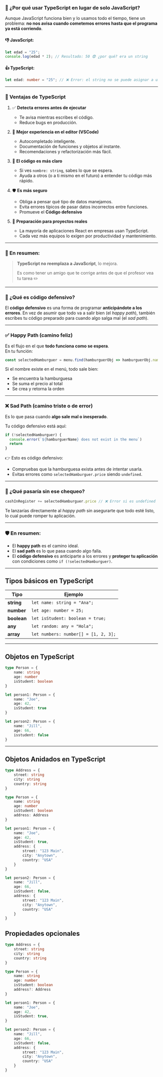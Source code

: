 ### 🧠 ¿Por qué usar **TypeScript** en lugar de solo **JavaScript**?

Aunque JavaScript funciona bien y lo usamos todo el tiempo, tiene un problema: **no nos avisa cuando cometemos errores hasta que el programa ya está corriendo**.

#### 👎 JavaScript:
```js
let edad = "25";
console.log(edad * 2); // Resultado: 50 😨 ¿por qué? era un string
```

#### 👍 TypeScript:
```ts
let edad: number = "25"; // ❌ Error: el string no se puede asignar a un number
```

---

### 🚀 Ventajas de TypeScript

1. ✅ **Detecta errores antes de ejecutar**
   - Te avisa mientras escribes el código.
   - Reduce bugs en producción.

2. 🧩 **Mejor experiencia en el editor (VSCode)**
   - Autocompletado inteligente.
   - Documentación de funciones y objetos al instante.
   - Recomendaciones y refactorización más fácil.

3. 🧼 **El código es más claro**
   - Si ves `nombre: string`, sabes lo que se espera.
   - Ayuda a otros (o a ti mismo en el futuro) a entender tu código más rápido.

4. 🛡️ **Es más seguro**
   - Obliga a pensar qué tipo de datos manejamos.
   - Evita errores típicos de pasar datos incorrectos entre funciones.
   - Promueve el **Código defensivo**
     
5. 🧠 **Preparación para proyectos reales**
   - La mayoría de aplicaciones React en empresas usan TypeScript.
   - Cada vez más equipos lo exigen por productividad y mantenimiento.

---

### 🎯 En resumen:
> **TypeScript no reemplaza a JavaScript**, lo mejora.
>  
> Es como tener un amigo que te corrige antes de que el profesor vea tu tarea ✏️
---

### 🧠 ¿Qué es código defensivo?

El **código defensivo** es una forma de programar **anticipándote a los errores**. En vez de asumir que todo va a salir bien (el _happy path_), también escribes tu código preparado para cuando algo salga mal (el _sad path_).

---

### ✅ **Happy Path** (camino feliz)

Es el flujo en el que **todo funciona como se espera**.  
En tu función:

```ts
const selectedHamburguer = menu.find(hamburguerObj => hamburguerObj.name === hamburguerName)
```

Si el nombre existe en el menú, todo sale bien:

- Se encuentra la hamburguesa
- Se suma el precio al total
- Se crea y retorna la orden

---

### ❌ **Sad Path** (camino triste o de error)

Es lo que pasa cuando **algo sale mal o inesperado**.

Tu código defensivo está aquí:

```ts
if (!selectedHamburguer) {
  console.error(`${hamburguerName} does not exist in the menu`)
  return
}
```

👉 Esto es código defensivo:  
- Compruebas que la hamburguesa exista antes de intentar usarla.  
- Evitas errores como `selectedHamburguer.price` siendo `undefined`.

---

### 🧪 ¿Qué pasaría sin ese chequeo?

```ts
cashInRegister += selectedHamburguer.price // ❌ Error si es undefined
```

Te lanzarías directamente al _happy path_ sin asegurarte que todo esté listo, lo cual puede romper tu aplicación.

---

### 🛡️ En resumen:

- El **happy path** es el camino ideal.  
- El **sad path** es lo que pasa cuando algo falla.  
- El **código defensivo** es anticiparte a los errores y **proteger tu aplicación** con condiciones como `if (!selectedHamburguer)`.
  
---
## **Tipos básicos en TypeScript**
| **Tipo**       | **Ejemplo**                   |
|-----------------|-------------------------------|
| **string**      | `let name: string = "Ana";`  |
| **number**      | `let age: number = 25;`      |
| **boolean**     | `let isStudent: boolean = true;` |
| **any**         | `let random: any = "Hola";`  |
| **array**       | `let numbers: number[] = [1, 2, 3];` |

---

## **Objetos en TypeScript**
```typescript
type Person = {
    name: string
    age: number
    isStudent: boolean
}

let person1: Person = {
    name: "Joe",
    age: 42,
    isStudent: true
}

let person2: Person = {
    name: "Jill",
    age: 66,
    isstudent: false
} 
```
---
## **Objetos Anidados en TypeScript**
```ts
type Address = {
    street: string
    city: string
    country: string
}

type Person = {
    name: string
    age: number
    isStudent: boolean
    address: Address
}

let person1: Person = {
    name: "Joe",
    age: 42,
    isStudent: true,
    address: {
        street: "123 Main",
        city: "Anytown", 
        country: "USA"
    }
}

let person2: Person = {
    name: "Jill",
    age: 66,
    isStudent: false,
    address: {
        street: "123 Main",
        city: "Anytown",
        country: "USA"
    }
}
```
## **Propiedades opcionales**
```ts
type Address = {
    street: string
    city: string
    country: string
}

type Person = {
    name: string
    age: number
    isStudent: boolean
    address?: Address
}

let person1: Person = {
    name: "Joe",
    age: 42,
    isStudent: true,
}

let person2: Person = {
    name: "Jill",
    age: 66,
    isStudent: false,
    address: {
        street: "123 Main",
        city: "Anytown",
        country: "USA"
    }
}

```

